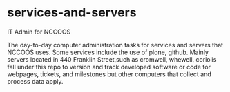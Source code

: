 services-and-servers
====================

IT Admin for NCCOOS

The day-to-day computer administration tasks for services and servers that NCCOOS uses.  Some services include the use of plone, github.  Mainly servers located in 440 Franklin Street,such as cromwell, whewell, coriolis fall under this repo to version and track developed software or code for webpages, tickets, and milestones but other computers that collect and process data apply.
